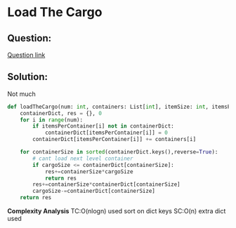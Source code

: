 # Load The Cargo

  
  

## Question:

[Question link](https://aonecode.com/interview-question/load_cargo)

  
  

## Solution:

Not much

  

```python
def loadTheCargo(num: int, containers: List[int], itemSize: int, itemsPerContainer: List[int], cargoSize: int) -> int: 
    containerDict, res = {}, 0
    for i in range(num):
        if itemsPerContainer[i] not in containerDict:
            containerDict[itemsPerContainer[i]] = 0
        containerDict[itemsPerContainer[i]] += containers[i]

    for containerSize in sorted(containerDict.keys(),reverse=True):
        # cant load next level container
        if cargoSize <= containerDict[containerSize]:
            res+=containerSize*cargoSize
            return res
        res+=containerSize*containerDict[containerSize]
        cargoSize-=containerDict[containerSize]
    return res

```
**Complexity Analysis**
TC:O(nlogn) used sort on dict keys
SC:O(n) extra dict used